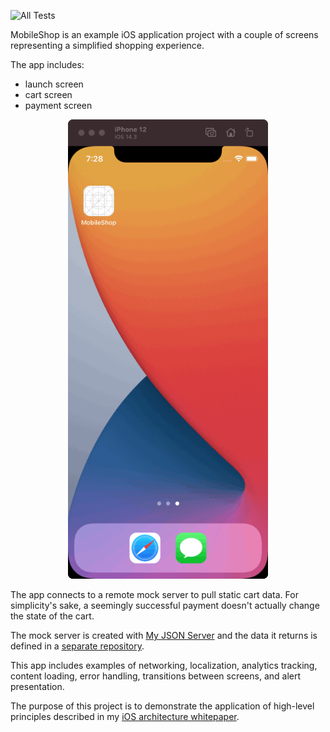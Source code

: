 ![All Tests](https://github.com/srstanic/ios-architecture-example-app/actions/workflows/run-all-tests.yml/badge.svg)

MobileShop is an example iOS application project with a couple of screens representing a simplified shopping experience.

The app includes:
* launch screen
* cart screen
* payment screen

<p align="center">
  <img width="320" src="demo.gif">
</p>

The app connects to a remote mock server to pull static cart data. For simplicity's sake, a seemingly successful payment doesn't actually change the state of the cart.

The mock server is created with [My JSON Server](https://my-json-server.typicode.com/) and the data it returns is defined in a [separate repository](https://github.com/srstanic/ios-architecture-mock-api).

This app includes examples of networking, localization, analytics tracking, content loading, error handling, transitions between screens, and alert presentation.

The purpose of this project is to demonstrate the application of high-level principles described in my [iOS architecture whitepaper](https://dev.srdanstanic.com/ios/architecture/2020/10/13/ios-application-architecture-beyond-mvc-mvvm-viper/).
